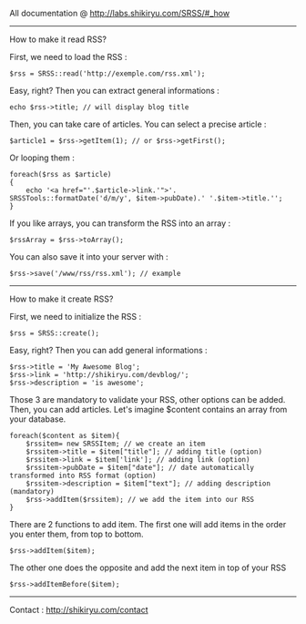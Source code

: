 All documentation @ http://labs.shikiryu.com/SRSS/#_how

----------------------------------

How to make it read RSS?

First, we need to load the RSS :

    $rss = SRSS::read('http://exemple.com/rss.xml');

Easy, right? Then you can extract general informations :

    echo $rss->title; // will display blog title

Then, you can take care of articles. You can select a precise article :

    $article1 = $rss->getItem(1); // or $rss->getFirst();

Or looping them :

    foreach($rss as $article)
    {
        echo '<a href="'.$article->link.'">'. SRSSTools::formatDate('d/m/y', $item->pubDate).' '.$item->title.'';
    }

If you like arrays, you can transform the RSS into an array :

    $rssArray = $rss->toArray();

You can also save it into your server with :

    $rss->save('/www/rss/rss.xml'); // example
	
----------------------------------

How to make it create RSS?

First, we need to initialize the RSS :

    $rss = SRSS::create();

Easy, right? Then you can add general informations :

    $rss->title = 'My Awesome Blog';
    $rss->link = 'http://shikiryu.com/devblog/';
    $rss->description = 'is awesome';

Those 3 are mandatory to validate your RSS, other options can be added.
Then, you can add articles. Let's imagine $content contains an array from your database.

    foreach($content as $item){
        $rssitem= new SRSSItem; // we create an item
        $rssitem->title = $item["title"]; // adding title (option)
        $rssitem->link = $item['link']; // adding link (option)
        $rssitem->pubDate = $item["date"]; // date automatically transformed into RSS format (option)
        $rssitem->description = $item["text"]; // adding description (mandatory)
        $rss->addItem($rssitem); // we add the item into our RSS
    }

There are 2 functions to add item.
The first one will add items in the order you enter them, from top to bottom.

    $rss->addItem($item);

The other one does the opposite and add the next item in top of your RSS

    $rss->addItemBefore($item);

----------------------------------

Contact :
http://shikiryu.com/contact
